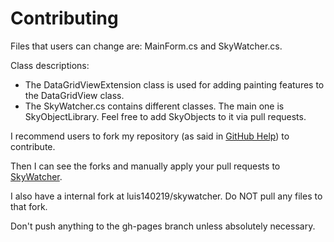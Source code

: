 Contributing
============

Files that users can change are: MainForm.cs and SkyWatcher.cs.

Class descriptions:

- The DataGridViewExtension class is used for adding painting features to the DataGridView class.
- The SkyWatcher.cs contains different classes. The main one is SkyObjectLibrary. Feel free to add SkyObjects to it via pull requests.

I recommend users to fork my repository (as said in [GitHub Help](https://help.github.com/articles/fork-a-repo)) to contribute.

Then I can see the forks and manually apply your pull requests to [SkyWatcher](https://github.com/luismark/skywatcher).

I also have a internal fork at luis140219/skywatcher. Do NOT pull any files to that fork.

Don't push anything to the gh-pages branch unless absolutely necessary.
